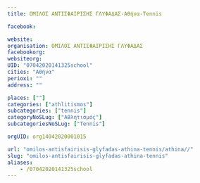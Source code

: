 ```yaml
---
title: ΟΜΙΛΟΣ ΑΝΤΙΣΦΑΙΡΙΣΗΣ ΓΛΥΦΑΔΑΣ-Αθήνα-Tennis

facebook:

website:
organisation: ΟΜΙΛΟΣ ΑΝΤΙΣΦΑΙΡΙΣΗΣ ΓΛΥΦΑΔΑΣ
facebookorg:
websiteorg:
UID: "07042020141325school"
cities: "Αθήνα"
perioxi: ""
address: ""

places: [""]
categories: ["athlitismos"]
subcategories: ["tennis"]
categoryNoSLug: ["Αθλητισμός"]
subcategoriesNoSLug: ["Tennis"]

orgUID: org14042020001015

url: "omilos-antisfairisis-glyfadas-athina-tennis/athina//"
slug: "omilos-antisfairisis-glyfadas-athina-tennis"
aliases:
    - /07042020141325school
---
```





